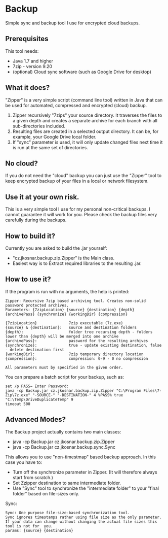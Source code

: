# Backup
Simple sync and backup tool I use for encrypted cloud backups.

## Prerequisites
This tool needs:
* Java 1.7 and higher
* 7zip - version 9.20
* (optional) Cloud sync software (such as Google Drive for desktop)

## What it does?
"Zipper" is a very simple script (command line tool) written in Java that can be used for automated, compressed and encrypted (cloud) backup.

1. Zipper recursively "7zips" your source directory. It traverses the files to a given depth and creates a separate archive for each branch with all sub-directories included.
2. Resulting files are created in a selected output directory. It can be, for example, your Google Drive local folder.
3. If "sync" parameter is used, it will only update changed files next time it is run at the same set of directories.

## No cloud?
If you do not need the "cloud" backup you can just use the "Zipper" tool to keep encrypted backup of your files in a local or network filesystem.

## Use it at your own risk.
This is a very simple tool I use for my personal non-critical backups. I cannot guarantee it will work for you. Please check the backup files very carefully during the backups.

## How to build it?
Currently you are asked to build the .jar yourself:
* "cz.jkosnar.backup.zip.Zipper" is the Main class. 
* Easiest way is to Extract required libraries to the resulting .jar.
	
## How to use it?
If the program is run with no arguments, the help is printed:

```
Zipper: Recursive 7zip based archiving tool. Creates non-solid password protected archives. 
Parameters: {7zipLocation} {source} {destination} {depth} {archivePass} {synchronize} {workingDir} {compression}

{7zipLocation}              7zip executable (7z.exe)
{source} & {destination}:   source and destination folders
{depth}:                    folder tree recursing depth - folders lower than {depth} will be merged into one archive
{archivePass}:              password for the resulting archives
{synchronize}:              true - update existing destination, false - delete destination first
{workingDir}:               7zip temporary directory location
{compression}:              compression: 0-9 - 0 no compression

All parameters must by specified in the given order.
```

You can prepare a batch script for your backup, such as:

```
set /p PASS= Enter Password: 
java -cp Backup.jar cz.jkosnar.backup.zip.Zipper "C:\Program Files\7-Zip\7z.exe" "-SOURCE-" "-DESTINATION-" 4 %PASS% true "C:\Temp\DriveDuplicateTemp" 9
timeout 500
```

## Advanced Modes?
The Backup project actually contains two main classes:
* java -cp Backup.jar cz.jkosnar.backup.zip.Zipper
* java -cp Backup.jar cz.jkosnar.backup.sync.Sync

This allows you to use "non-timestmap" based backup approach. In this case you have to:
* Turn off the synchronize parameter in Zipper. (It will therefore always start from scratch.)
* Set Zzipper destination to same intermediate folder.
* Use "Sync" tool to synchronize the "intermediate folder" to your "final folder" based on file-sizes only.

Sync:
```
Sync: One purpose file-size-based synchronization tool. 
Sync ignores timestamps rather using file size as the only parameter. 
If your data can change without changing the actual file sizes this tool is not for  you.
params: {source} {destination}
```





